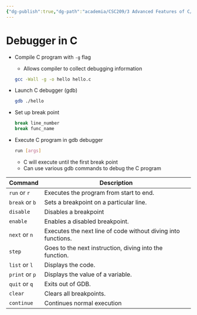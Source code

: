 ```yaml
---
{"dg-publish":true,"dg-path":"academia/CSC209/3 Advanced Features of C/Debugger in C.md","permalink":"/academia/csc-209/3-advanced-features-of-c/debugger-in-c/","tags":["cs","lecture","note","university"],"created":"2025-01-23T12:17:19.010-08:00","updated":"2025-01-24T18:16:03.538-08:00"}
---
```



# Debugger in C

- Compile C program with `-g` flag
    - Allows compiler to collect debugging information

    ```bash
    gcc -Wall -g -o hello hello.c
    ```

- Launch C debugger (gdb)

    ```bash
    gdb ./hello
    ```

- Set up break point

    ```bash
    break line_number
    break func_name
    ```

- Execute C program in gdb debugger

    ```bash
    run [args]
    ```

    - C will execute until the first break point
    - Can use various gdb commands to debug the C program

| Command        | Description                                                   |
| -------------- | ------------------------------------------------------------- |
| `run` or `r`   | Executes the program from start to end.                       |
| `break` or `b` | Sets a breakpoint on a particular line.                       |
| `disable`      | Disables a breakpoint                                         |
| `enable`       | Enables a disabled breakpoint.                                |
| `next` or `n`  | Executes the next line of code without diving into functions. |
| `step`         | Goes to the next instruction, diving into the function.       |
| `list` or `l`  | Displays the code.                                            |
| `print` or `p` | Displays the value of a variable.                             |
| `quit` or `q`  | Exits out of GDB.                                             |
| `clear`        | Clears all breakpoints.                                       |
| `continue`     | Continues normal execution                                    |
